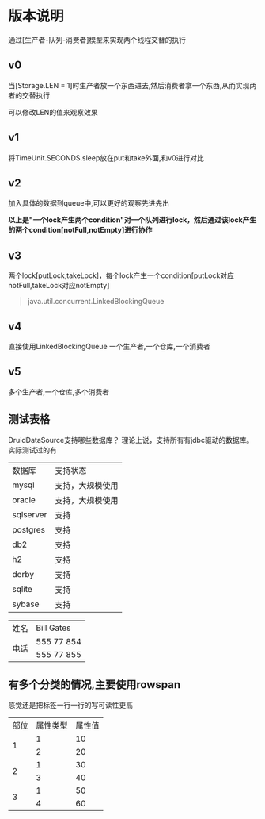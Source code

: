 # 版本说明

通过[生产者-队列-消费者]模型来实现两个线程交替的执行

## v0

当[Storage.LEN = 1]时生产者放一个东西进去,然后消费者拿一个东西,从而实现两者的交替执行

可以修改LEN的值来观察效果

## v1
将TimeUnit.SECONDS.sleep放在put和take外面,和v0进行对比

## v2
加入具体的数据到queue中,可以更好的观察先进先出

**以上是"一个lock产生两个condition"对一个队列进行lock，然后通过该lock产生的两个condition[notFull,notEmpty]进行协作**

## v3
两个lock[putLock,takeLock]，每个lock产生一个condition[putLock对应notFull,takeLock对应notEmpty]
> java.util.concurrent.LinkedBlockingQueue

## v4
直接使用LinkedBlockingQueue
一个生产者,一个仓库,一个消费者

## v5
多个生产者,一个仓库,多个消费者

## 测试表格
DruidDataSource支持哪些数据库？
理论上说，支持所有有jdbc驱动的数据库。实际测试过的有
<table>
    <tr>
        <td>数据库</td>
        <td>支持状态</td>
    </tr>
    <tr>
        <td>mysql</td>
        <td>支持，大规模使用</td>
    </tr>
    <tr>
        <td>oracle</td>
        <td>支持，大规模使用</td>
    </tr>
    <tr>
        <td>sqlserver</td>
        <td>支持</td>
    </tr>
    <tr>
        <td>postgres</td>
        <td>支持</td>
    </tr>
    <tr>
        <td>db2</td>
        <td>支持</td>
    </tr>
    <tr>    
        <td>h2</td>
        <td>支持</td>
    </tr>
    <tr>
        <td>derby</td>
        <td>支持</td>
    </tr>
    <tr>
        <td>sqlite</td>
        <td>支持</td>
    </tr>
    <tr>
        <td>sybase</td>
        <td>支持</td>
    </tr>
</table>

<table>
<tr>
  <td>姓名</td>
  <td>Bill Gates</td>
</tr>
<tr>
  <td rowspan="2">电话</td>
  <td>555 77 854</td>
</tr>
<tr>
  <td>555 77 855</td>
</tr>
</table>

## 有多个分类的情况,主要使用**rowspan**
感觉还是把标签一行一行的写可读性更高
<table>
    <tr><td>部位</td><td>属性类型</td><td>属性值</td></tr>
    <tr><td rowspan="2">1</td><td>1</td><td>10</td></tr>
    <tr><td>2</td><td>20</td></tr>
    <tr><td rowspan="2">2</td><td>1</td><td>30</td></tr>
    <tr><td>3</td><td>40</td></tr>
    <tr><td rowspan="2">3</td><td>1</td><td>50</td></tr>
    <tr><td>4</td><td>60</td></tr>
</table>

